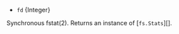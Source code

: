 <!-- YAML
added: v0.1.95
-->

* `fd` {Integer}

Synchronous fstat(2). Returns an instance of [`fs.Stats`][].

